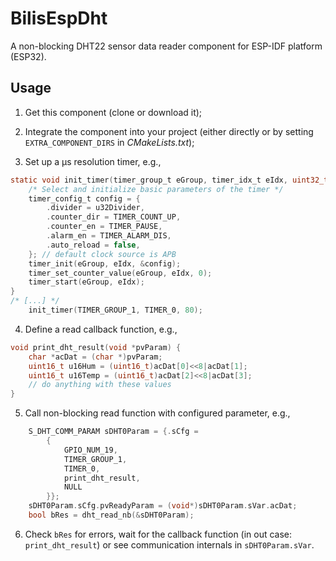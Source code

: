 BilisEspDht
===========

A non-blocking DHT22 sensor data reader component for ESP-IDF platform (ESP32).

Usage
-----

1. Get this component (clone or download it);

2. Integrate the component into your project (either directly or by setting `EXTRA_COMPONENT_DIRS` in *CMakeLists.txt*);

3. Set up a µs resolution timer, e.g.,
```C
static void init_timer(timer_group_t eGroup, timer_idx_t eIdx, uint32_t u32Divider) {
    /* Select and initialize basic parameters of the timer */
    timer_config_t config = {
        .divider = u32Divider,
        .counter_dir = TIMER_COUNT_UP,
        .counter_en = TIMER_PAUSE,
        .alarm_en = TIMER_ALARM_DIS,
        .auto_reload = false,
    }; // default clock source is APB
    timer_init(eGroup, eIdx, &config);
    timer_set_counter_value(eGroup, eIdx, 0);
    timer_start(eGroup, eIdx);
}
/* [...] */
    init_timer(TIMER_GROUP_1, TIMER_0, 80);
```

4. Define a read callback function, e.g.,
```C
void print_dht_result(void *pvParam) {
    char *acDat = (char *)pvParam;
    uint16_t u16Hum = (uint16_t)acDat[0]<<8|acDat[1];
    uint16_t u16Temp = (uint16_t)acDat[2]<<8|acDat[3];
    // do anything with these values
}
```

5. Call non-blocking read function with configured parameter, e.g.,
```C
    S_DHT_COMM_PARAM sDHT0Param = {.sCfg =
        {
            GPIO_NUM_19,
            TIMER_GROUP_1,
            TIMER_0,
            print_dht_result,
            NULL
        }};
    sDHT0Param.sCfg.pvReadyParam = (void*)sDHT0Param.sVar.acDat;
    bool bRes = dht_read_nb(&sDHT0Param);
```

6. Check `bRes` for errors, wait for the callback function (in out case: `print_dht_result`) or
see communication internals in `sDHT0Param.sVar`.